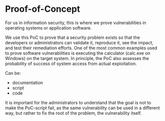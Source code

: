 # Proof-of-Concept
For us in information security, this is where we prove vulnerabilities in operating systems or application software.

We use this PoC to prove that a security problem exists so that the developers or administrators can validate it, reproduce it, see the impact, and test their remediation efforts. One of the most common examples used to prove software vulnerabilities is executing the calculator (calc.exe on Windows) on the target system. In principle, the PoC also assesses the probability of success of system access from actual exploitation.

Can be:
- documentation
- script
- code

It is important for the administrators to understand that the goal is not to make the PoC-script fail, as the same vulnerability can be used in a different way, but rather to fix the root of the problem, the vulnerability itself.

